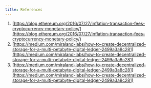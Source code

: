```yaml
---
title: References
---
```


1. [https://blog.ethereum.org/2016/07/27/inflation-transaction-fees-cryptocurrency-monetary-policy/](https://blog.ethereum.org/2016/07/27/inflation-transaction-fees-cryptocurrency-monetary-policy/)
2. [https://medium.com/miraland-labs/how-to-create-decentralized-storage-for-a-multi-petabyte-digital-ledger-2499a3a8c281](https://medium.com/miraland-labs/how-to-create-decentralized-storage-for-a-multi-petabyte-digital-ledger-2499a3a8c281)
3. [https://medium.com/miraland-labs/how-to-create-decentralized-storage-for-a-multi-petabyte-digital-ledger-2499a3a8c281](https://medium.com/miraland-labs/how-to-create-decentralized-storage-for-a-multi-petabyte-digital-ledger-2499a3a8c281)
